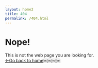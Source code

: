 ```yaml
---
layout: home2
title: 404
permalink: /404.html
---
```


<h1>Nope!</h1>
This is not the web page you are looking for.
<br>
<a href="http://fabriziogogla.com" target="_blank" class="button">←Go back to home￼￼￼￼</a>

